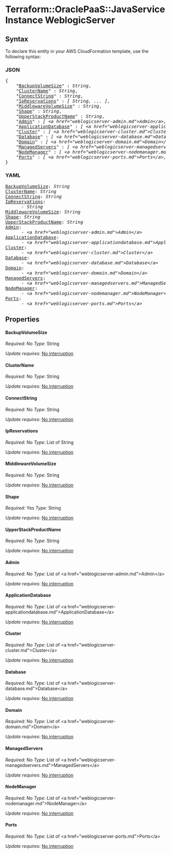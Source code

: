 # Terraform::OraclePaaS::JavaServiceInstance WeblogicServer

## Syntax

To declare this entity in your AWS CloudFormation template, use the following syntax:

### JSON

<pre>
{
    "<a href="#backupvolumesize" title="BackupVolumeSize">BackupVolumeSize</a>" : <i>String</i>,
    "<a href="#clustername" title="ClusterName">ClusterName</a>" : <i>String</i>,
    "<a href="#connectstring" title="ConnectString">ConnectString</a>" : <i>String</i>,
    "<a href="#ipreservations" title="IpReservations">IpReservations</a>" : <i>[ String, ... ]</i>,
    "<a href="#middlewarevolumesize" title="MiddlewareVolumeSize">MiddlewareVolumeSize</a>" : <i>String</i>,
    "<a href="#shape" title="Shape">Shape</a>" : <i>String</i>,
    "<a href="#upperstackproductname" title="UpperStackProductName">UpperStackProductName</a>" : <i>String</i>,
    "<a href="#admin" title="Admin">Admin</a>" : <i>[ &lt;a href=&#34;weblogicserver-admin.md&#34;&gt;Admin&lt;/a&gt;, ... ]</i>,
    "<a href="#applicationdatabase" title="ApplicationDatabase">ApplicationDatabase</a>" : <i>[ &lt;a href=&#34;weblogicserver-applicationdatabase.md&#34;&gt;ApplicationDatabase&lt;/a&gt;, ... ]</i>,
    "<a href="#cluster" title="Cluster">Cluster</a>" : <i>[ &lt;a href=&#34;weblogicserver-cluster.md&#34;&gt;Cluster&lt;/a&gt;, ... ]</i>,
    "<a href="#database" title="Database">Database</a>" : <i>[ &lt;a href=&#34;weblogicserver-database.md&#34;&gt;Database&lt;/a&gt;, ... ]</i>,
    "<a href="#domain" title="Domain">Domain</a>" : <i>[ &lt;a href=&#34;weblogicserver-domain.md&#34;&gt;Domain&lt;/a&gt;, ... ]</i>,
    "<a href="#managedservers" title="ManagedServers">ManagedServers</a>" : <i>[ &lt;a href=&#34;weblogicserver-managedservers.md&#34;&gt;ManagedServers&lt;/a&gt;, ... ]</i>,
    "<a href="#nodemanager" title="NodeManager">NodeManager</a>" : <i>[ &lt;a href=&#34;weblogicserver-nodemanager.md&#34;&gt;NodeManager&lt;/a&gt;, ... ]</i>,
    "<a href="#ports" title="Ports">Ports</a>" : <i>[ &lt;a href=&#34;weblogicserver-ports.md&#34;&gt;Ports&lt;/a&gt;, ... ]</i>
}
</pre>

### YAML

<pre>
<a href="#backupvolumesize" title="BackupVolumeSize">BackupVolumeSize</a>: <i>String</i>
<a href="#clustername" title="ClusterName">ClusterName</a>: <i>String</i>
<a href="#connectstring" title="ConnectString">ConnectString</a>: <i>String</i>
<a href="#ipreservations" title="IpReservations">IpReservations</a>: <i>
      - String</i>
<a href="#middlewarevolumesize" title="MiddlewareVolumeSize">MiddlewareVolumeSize</a>: <i>String</i>
<a href="#shape" title="Shape">Shape</a>: <i>String</i>
<a href="#upperstackproductname" title="UpperStackProductName">UpperStackProductName</a>: <i>String</i>
<a href="#admin" title="Admin">Admin</a>: <i>
      - &lt;a href=&#34;weblogicserver-admin.md&#34;&gt;Admin&lt;/a&gt;</i>
<a href="#applicationdatabase" title="ApplicationDatabase">ApplicationDatabase</a>: <i>
      - &lt;a href=&#34;weblogicserver-applicationdatabase.md&#34;&gt;ApplicationDatabase&lt;/a&gt;</i>
<a href="#cluster" title="Cluster">Cluster</a>: <i>
      - &lt;a href=&#34;weblogicserver-cluster.md&#34;&gt;Cluster&lt;/a&gt;</i>
<a href="#database" title="Database">Database</a>: <i>
      - &lt;a href=&#34;weblogicserver-database.md&#34;&gt;Database&lt;/a&gt;</i>
<a href="#domain" title="Domain">Domain</a>: <i>
      - &lt;a href=&#34;weblogicserver-domain.md&#34;&gt;Domain&lt;/a&gt;</i>
<a href="#managedservers" title="ManagedServers">ManagedServers</a>: <i>
      - &lt;a href=&#34;weblogicserver-managedservers.md&#34;&gt;ManagedServers&lt;/a&gt;</i>
<a href="#nodemanager" title="NodeManager">NodeManager</a>: <i>
      - &lt;a href=&#34;weblogicserver-nodemanager.md&#34;&gt;NodeManager&lt;/a&gt;</i>
<a href="#ports" title="Ports">Ports</a>: <i>
      - &lt;a href=&#34;weblogicserver-ports.md&#34;&gt;Ports&lt;/a&gt;</i>
</pre>

## Properties

#### BackupVolumeSize

_Required_: No
_Type_: String

_Update requires_: [No interruption](https://docs.aws.amazon.com/AWSCloudFormation/latest/UserGuide/using-cfn-updating-stacks-update-behaviors.html#update-no-interrupt)

#### ClusterName

_Required_: No
_Type_: String

_Update requires_: [No interruption](https://docs.aws.amazon.com/AWSCloudFormation/latest/UserGuide/using-cfn-updating-stacks-update-behaviors.html#update-no-interrupt)

#### ConnectString

_Required_: No
_Type_: String

_Update requires_: [No interruption](https://docs.aws.amazon.com/AWSCloudFormation/latest/UserGuide/using-cfn-updating-stacks-update-behaviors.html#update-no-interrupt)

#### IpReservations

_Required_: No
_Type_: List of String

_Update requires_: [No interruption](https://docs.aws.amazon.com/AWSCloudFormation/latest/UserGuide/using-cfn-updating-stacks-update-behaviors.html#update-no-interrupt)

#### MiddlewareVolumeSize

_Required_: No
_Type_: String

_Update requires_: [No interruption](https://docs.aws.amazon.com/AWSCloudFormation/latest/UserGuide/using-cfn-updating-stacks-update-behaviors.html#update-no-interrupt)

#### Shape

_Required_: Yes
_Type_: String

_Update requires_: [No interruption](https://docs.aws.amazon.com/AWSCloudFormation/latest/UserGuide/using-cfn-updating-stacks-update-behaviors.html#update-no-interrupt)

#### UpperStackProductName

_Required_: No
_Type_: String

_Update requires_: [No interruption](https://docs.aws.amazon.com/AWSCloudFormation/latest/UserGuide/using-cfn-updating-stacks-update-behaviors.html#update-no-interrupt)

#### Admin

_Required_: No
_Type_: List of &lt;a href=&#34;weblogicserver-admin.md&#34;&gt;Admin&lt;/a&gt;

_Update requires_: [No interruption](https://docs.aws.amazon.com/AWSCloudFormation/latest/UserGuide/using-cfn-updating-stacks-update-behaviors.html#update-no-interrupt)

#### ApplicationDatabase

_Required_: No
_Type_: List of &lt;a href=&#34;weblogicserver-applicationdatabase.md&#34;&gt;ApplicationDatabase&lt;/a&gt;

_Update requires_: [No interruption](https://docs.aws.amazon.com/AWSCloudFormation/latest/UserGuide/using-cfn-updating-stacks-update-behaviors.html#update-no-interrupt)

#### Cluster

_Required_: No
_Type_: List of &lt;a href=&#34;weblogicserver-cluster.md&#34;&gt;Cluster&lt;/a&gt;

_Update requires_: [No interruption](https://docs.aws.amazon.com/AWSCloudFormation/latest/UserGuide/using-cfn-updating-stacks-update-behaviors.html#update-no-interrupt)

#### Database

_Required_: No
_Type_: List of &lt;a href=&#34;weblogicserver-database.md&#34;&gt;Database&lt;/a&gt;

_Update requires_: [No interruption](https://docs.aws.amazon.com/AWSCloudFormation/latest/UserGuide/using-cfn-updating-stacks-update-behaviors.html#update-no-interrupt)

#### Domain

_Required_: No
_Type_: List of &lt;a href=&#34;weblogicserver-domain.md&#34;&gt;Domain&lt;/a&gt;

_Update requires_: [No interruption](https://docs.aws.amazon.com/AWSCloudFormation/latest/UserGuide/using-cfn-updating-stacks-update-behaviors.html#update-no-interrupt)

#### ManagedServers

_Required_: No
_Type_: List of &lt;a href=&#34;weblogicserver-managedservers.md&#34;&gt;ManagedServers&lt;/a&gt;

_Update requires_: [No interruption](https://docs.aws.amazon.com/AWSCloudFormation/latest/UserGuide/using-cfn-updating-stacks-update-behaviors.html#update-no-interrupt)

#### NodeManager

_Required_: No
_Type_: List of &lt;a href=&#34;weblogicserver-nodemanager.md&#34;&gt;NodeManager&lt;/a&gt;

_Update requires_: [No interruption](https://docs.aws.amazon.com/AWSCloudFormation/latest/UserGuide/using-cfn-updating-stacks-update-behaviors.html#update-no-interrupt)

#### Ports

_Required_: No
_Type_: List of &lt;a href=&#34;weblogicserver-ports.md&#34;&gt;Ports&lt;/a&gt;

_Update requires_: [No interruption](https://docs.aws.amazon.com/AWSCloudFormation/latest/UserGuide/using-cfn-updating-stacks-update-behaviors.html#update-no-interrupt)

